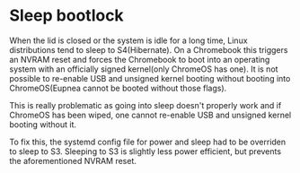 # Sleep bootlock

When the lid is closed or the system is idle for a long time, Linux distributions tend to sleep to S4(Hibernate). On a
Chromebook this triggers an NVRAM reset and forces the Chromebook to boot into an operating system with an officially
signed kernel(only ChromeOS has one). It is not possible to re-enable USB and unsigned kernel booting without booting
into ChromeOS(Eupnea cannot be booted without those flags).

This is really problematic as going into sleep doesn't properly work and if ChromeOS has been wiped, one cannot
re-enable USB and unsigned kernel booting without it.

To fix this, the systemd config file for power and sleep had to be overriden to sleep to S3. Sleeping to S3 is slightly
less power efficient, but prevents the aforementioned NVRAM reset.
